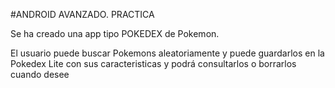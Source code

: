 #ANDROID AVANZADO. PRACTICA

Se ha creado una app tipo POKEDEX de Pokemon.

El usuario puede buscar Pokemons aleatoriamente y puede guardarlos en la Pokedex Lite con sus caracteristicas y podrá consultarlos o borrarlos cuando desee
